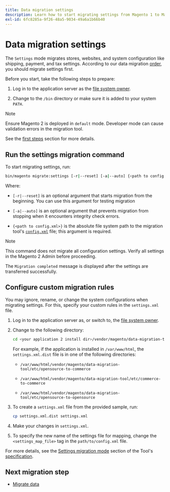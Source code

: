 ```yaml
---
title: Data migration settings
description: Learn how to start migrating settings from Magento 1 to Magento 2 with the [!DNL Data Migration Tool].
exl-id: 6fc8285a-9f26-48a5-9034-49a6a1b66b40
---
```

# Data migration settings

The `Settings` mode migrates stores, websites, and system configuration like shipping, payment, and tax settings. According to our data migration [order](overview.md#migration-order), you should migrate settings first.

Before you start, take the following steps to prepare:

1. Log in to the application server as the [file system owner](../../../installation/prerequisites/file-system/overview.md).

1. Change to the `/bin` directory or make sure it is added to your system `PATH`.

>[!NOTE]
>
>Ensure Magento 2 is deployed in `default` mode. Developer mode can cause validation errors in the migration tool.


See the [first steps](overview.md#first-steps) section for more details.

## Run the settings migration command

To start migrating settings, run:

```bash
bin/magento migrate:settings [-r|--reset] [-a|--auto] {<path to config.xml>}
```

Where:

*  `[-r|--reset]` is an optional argument that starts migration from the beginning. You can use this argument for testing migration

*  `[-a|--auto]` is an optional argument that prevents migration from stopping when it encounters integrity check errors.

*  `{<path to config.xml>}` is the absolute file system path to the migration tool's [`config.xml`](../configure.md#configure-migration-in-vendor-folder) file; this argument is required.

>[!NOTE]
>
>This command does not migrate all configuration settings. Verify all settings in the Magento 2 Admin before proceeding.


The `Migration completed` message is displayed after the settings are transferred successfully.

## Configure custom migration rules

You may ignore, rename, or change the system configurations when migrating settings. For this, specify your custom rules in the `settings.xml` file.

1. Log in to the application server as, or switch to, the [file system owner](../../../installation/prerequisites/file-system/overview.md).

1. Change to the following directory:

   ```bash
   cd <your application 2 install dir>/vendor/magento/data-migration-tool/etc/<edition-to-edition>
   ```

   For example, if the application is installed in `/var/www/html`, the `settings.xml.dist` file is in one of the following directories:

   *  `/var/www/html/vendor/magento/data-migration-tool/etc/opensource-to-commerce`

   *  `/var/www/html/vendor/magento/data-migration-tool/etc/commerce-to-commerce`

   *  `/var/www/html/vendor/magento/data-migration-tool/etc/opensource-to-opensource`

1. To create a `settings.xml` file from the provided sample, run:

   ```bash
   cp settings.xml.dist settings.xml
   ```

1. Make your changes in `settings.xml`.

1. To specify the new name of the settings file for mapping, change the `<settings_map_file>` tag in the `path/to/config.xml` file.

For more details, see the [Settings migration mode](../technical-specification.md#settings-migration-mode) section of the Tool's [specification](../technical-specification.md).

## Next migration step

*  [Migrate data](data.md)
